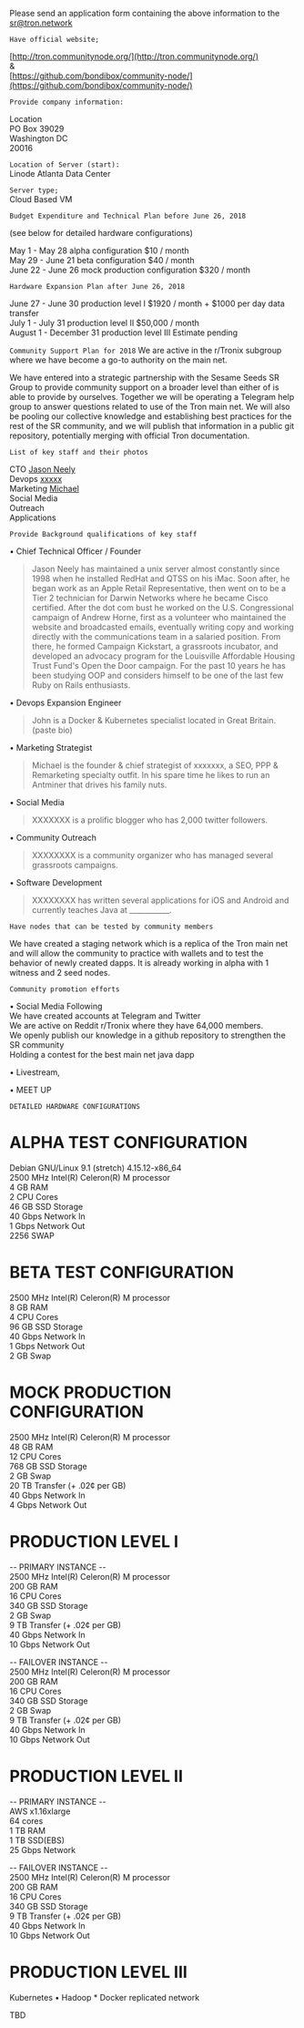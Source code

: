 Please send an application form containing the above information to the sr@tron.network  



`Have official website;`

[http://tron.communitynode.org/](http://tron.communitynode.org/)  
&  
[https://github.com/bondibox/community-node/](https://github.com/bondibox/community-node/)  



`Provide company information:`

Location   
PO Box 39029  
Washington DC  
20016  

`Location of Server (start):`   
Linode Atlanta Data Center  

`Server type;`  
Cloud Based VM  


`Budget Expenditure and Technical Plan before June 26, 2018`

(see below for detailed hardware configurations)    

May 1 - May 28 alpha configuration $10 / month  
May 29 - June 21 beta configuration $40 / month  
June 22 - June 26 mock production configuration $320 / month  


`Hardware Expansion Plan after June 26, 2018`

June 27 - June 30 production level I $1920 / month + $1000 per day data transfer  
July 1 - July 31 production level II $50,000 / month  
August 1 - December 31 production level III Estimate pending  





`Community Support Plan for 2018`
We are active in the r/Tronix subgroup where we have become a go-to authority on the main net.   

We have entered into a strategic partnership with the Sesame Seeds SR Group to provide community support on a broader level than either of is able to provide by ourselves. Together we will be operating a Telegram help group to answer questions related to use of the Tron main net. We will also be pooling our collective knowledge and establishing best practices for the rest of the SR community, and we will publish that information in a public git repository, potentially merging with official Tron documentation.  



`List of key staff and their photos`

CTO				[Jason Neely](./jason_neely.jpg)    
Devops			[xxxxx](./photos/xxxxx)    
Marketing	 	[Michael](./photos/michael)  
Social Media  
Outreach  
Applications  




`Provide Background qualifications of key staff`

• Chief Technical Officer / Founder  
> Jason Neely has maintained a unix server almost constantly since 1998 when he installed RedHat and QTSS on his iMac. Soon after, he began work as an Apple Retail Representative, then went on to be a Tier 2 technician for Darwin Networks where he became Cisco certified. After the dot com bust he worked on the U.S. Congressional campaign of Andrew Horne, first as a volunteer who maintained the website and broadcasted emails, eventually writing copy and working directly with the communications team in a salaried position. From there, he formed Campaign Kickstart, a grassroots incubator, and developed an advocacy program for the Louisville Affordable Housing Trust Fund's Open the Door campaign. For the past 10 years he has been studying OOP and considers himself to be one of the last few Ruby on Rails enthusiasts.  

• Devops Expansion Engineer  
> John is a Docker & Kubernetes specialist located in Great Britain. (paste bio)  

• Marketing Strategist  
> Michael is the founder & chief strategist of xxxxxxx, a SEO, PPP & Remarketing specialty outfit. In his spare time he likes to run an Antminer that drives his family nuts.  


• Social Media  
> XXXXXXX is a prolific blogger who has 2,000 twitter followers.    


• Community Outreach    
> XXXXXXXX is a community organizer who has managed several grassroots campaigns.    

• Software Development    
>  XXXXXXXX has written several applications for iOS and Android and currently teaches Java at ___________.  






`Have nodes that can be tested by community members`  
  
We have created a staging network which is a replica of the Tron main net and will allow the community to practice with wallets and to test the behavior of newly created dapps. It is already working in alpha with 1 witness and 2 seed nodes.  




`Community promotion efforts`

• Social Media Following  
We have created accounts at Telegram and Twitter  
We are active on Reddit r/Tronix where they have 64,000 members.  
We openly publish our knowledge in a github repository to strengthen the SR community  
Holding a contest for the best  main net java dapp 

• Livestream,   

• MEET UP  






`DETAILED HARDWARE CONFIGURATIONS`  


# ALPHA TEST CONFIGURATION  
Debian GNU/Linux 9.1 (stretch) 4.15.12-x86_64  
2500 MHz Intel(R) Celeron(R) M processor  
4	 	GB RAM    
2 		CPU Cores    
46 		GB SSD Storage    
40 		Gbps Network In    
1 		Gbps Network Out    
2256	SWAP  



# BETA TEST CONFIGURATION  
2500 MHz Intel(R) Celeron(R) M processor  
8 		GB RAM    
4 		CPU Cores    
96 		GB SSD Storage    
40 		Gbps Network In    
1 		Gbps Network Out    
2		GB Swap  





# MOCK PRODUCTION CONFIGURATION  
2500 MHz Intel(R) Celeron(R) M processor  
48 	GB RAM    
12 	CPU Cores    
768 	GB SSD Storage    
2	GB Swap  
20 	TB Transfer (+ .02¢ per GB)  
40 	Gbps Network In    
4 		Gbps Network Out    






# PRODUCTION LEVEL I  

-- PRIMARY INSTANCE --  
2500 MHz Intel(R) Celeron(R) M processor  
200 	GB RAM    
16 		CPU Cores    
340 	GB SSD Storage    
2		GB Swap  
9 		TB Transfer  (+ .02¢ per GB)  
40 		Gbps Network In    
10 		Gbps Network Out    


-- FAILOVER INSTANCE --  
2500 MHz Intel(R) Celeron(R) M processor  
200 	GB RAM    
16 		CPU Cores    
340 	GB SSD Storage    
2		GB Swap  
9 		TB Transfer  (+ .02¢ per GB)  
40 		Gbps Network In    
10 		Gbps Network Out    








# PRODUCTION LEVEL II  
-- PRIMARY INSTANCE --  
AWS 	x1.16xlarge  
64 		cores  
1 		TB RAM  
1		TB SSD(EBS)  
25		Gbps Network  

-- FAILOVER INSTANCE --  
2500 MHz Intel(R) Celeron(R) M processor  
200 	GB RAM    
16 		CPU Cores    
340 	GB SSD Storage    
9 		TB Transfer  (+ .02¢ per GB)  
40 		Gbps Network In    
10 		Gbps Network Out    







# PRODUCTION LEVEL III  
Kubernetes • Hadoop * Docker replicated network  

TBD  


